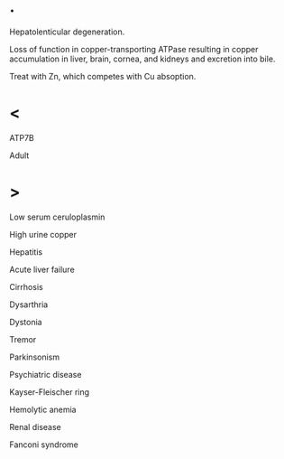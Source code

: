 # .

Hepatolenticular degeneration.

Loss of function in copper-transporting ATPase resulting in copper accumulation in liver, brain, cornea, and kidneys and excretion into bile.

Treat with Zn, which competes with Cu absoption.

# <

ATP7B

Adult

# >

Low serum ceruloplasmin

High urine copper

Hepatitis

Acute liver failure

Cirrhosis

Dysarthria

Dystonia

Tremor

Parkinsonism

Psychiatric disease

Kayser-Fleischer ring

Hemolytic anemia

Renal disease

Fanconi syndrome
